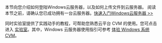 本节向您介绍如何登陆Windows云服务器，以及如何上传文件到云服务器。
阅读本节之前，请确认您已成功拥有一台云服务器。[快速入门Windows云服务器 >>](/document/product/213/2764)

同时实验室提供了实践动手的教程，可帮助您熟悉云平台 CVM 的使用。您可点击进入 [实验室](/developer/labs?utm_source=doc8042&utm_medium=qclab)。其中，Windows 云服务器使用指引可参考 [体验 Windows 系统 CVM](/developer/labs/lab/10157)。


